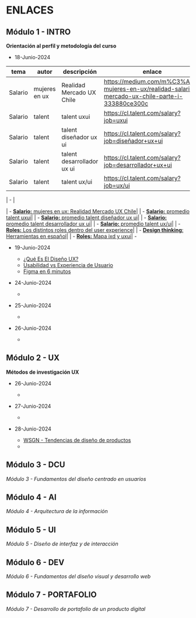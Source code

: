 
# ENLACES





## Módulo 1 - INTRO
**Orientación al perfil y metodología del curso**

- 18-Junio-2024

| tema | autor | descripción | enlace | 
| - | - | - | - | 
| Salario | mujeres en ux | Realidad Mercado UX Chile  | https://medium.com/m%C3%A1s-mujeres-en-ux/realidad-salarial-mercado-ux-chile-parte-i-333880ce300c | 
| Salario | talent |  talent uxui | https://cl.talent.com/salary?job=uxui | 
| Salario | talent |  talent diseñador ux ui | https://cl.talent.com/salary?job=diseñador+ux+ui | 
| Salario | talent |  talent desarrollador ux ui | https://cl.talent.com/salary?job=desarrollador+ux+ui | 
| Salario | talent |  talent ux/ui | https://cl.talent.com/salary?job=ux/ui | 

| - | 

| - [**Salario:** mujeres en ux: Realidad Mercado UX Chile](https://medium.com/m%C3%A1s-mujeres-en-ux/realidad-salarial-mercado-ux-chile-parte-i-333880ce300c)| 
| - [**Salario:** promedio talent uxui](https://cl.talent.com/salary?job=uxui)| 
| - [**Salario:** promedio talent diseñador ux ui](https://cl.talent.com/salary?job=diseñador+ux+ui)| 
| - [**Salario:** promedio talent desarrollador ux ui](https://cl.talent.com/salary?job=desarrollador+ux+ui)| 
| - [**Salario:** promedio talent ux/ui](https://cl.talent.com/salary?job=ux/ui)| 
| - [**Roles:** Los distintos roles dentro del user experience](https://medium.com/laboratoria/los-distintos-roles-dentro-del-user-experience-ux-601706d578aa)| 
| - [**Design thinking**: Herramientas en español](https://designthinking.es/)| 
| - [**Roles:** Mapa ixd y uxui](https://eduardoaguayo.cl/blog/ixd-o-ux-ui)| 
	- []()

- 19-Junio-2024

	- [¿Qué Es El Diseño UX?](https://www.youtube.com/watch?v=2PoUw0aBJw0&list=PLNH2lJTFXhRCwD9zhSi6LklA2tYVHvfKr)
	- [Usabilidad vs Experiencia de Usuario](https://www.youtube.com/watch?v=V4islcJoljo)
	- [Figma en 6 minutos](https://www.youtube.com/watch?v=JMMmL9859iA)


- 24-Junio-2024
	- []()

- 25-Junio-2024
	- []()

- 26-Junio-2024
	- []()

## Módulo 2 - UX
**Métodos de investigación UX**

- 26-Junio-2024
	- []()

- 27-Junio-2024
	- []()

- 28-Junio-2024
	- [WSGN - Tendencias de diseño de productos](https://www.wgsn.com/es)
	- []()

## Módulo 3 - DCU
*Módulo 3 - Fundamentos del diseño centrado en usuarios*

## Módulo 4 - AI
*Módulo 4 - Arquitectura de la información*

## Módulo 5 - UI
*Módulo 5 - Diseño de interfaz y de interacción*

## Módulo 6 - DEV
*Módulo 6 - Fundamentos del diseño visual y desarrollo web*

## Módulo 7 - PORTAFOLIO
*Módulo 7 - Desarrollo de portafolio de un producto digital*






